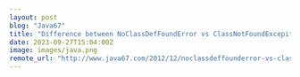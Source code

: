 ```yaml
---
layout: post
blog: "Java67"
title: "Difference between NoClassDefFoundError vs ClassNotFoundExcepiton in Java"
date: 2023-09-27T15:04:00Z
image: images/java.png
remote_url: "http://www.java67.com/2012/12/noclassdeffounderror-vs-classnotfoundexception-java.html"
---
```

